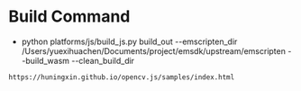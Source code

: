 # Build Command
- python platforms/js/build_js.py build_out --emscripten_dir /Users/yuexihuachen/Documents/project/emsdk/upstream/emscripten --build_wasm --clean_build_dir

```
https://huningxin.github.io/opencv.js/samples/index.html
```